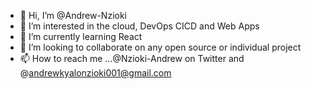- 👋 Hi, I’m @Andrew-Nzioki
- 👀 I’m interested in the cloud, DevOps CICD and Web Apps
- 🌱 I’m currently learning React
- 💞️ I’m looking to collaborate on any open source or individual project
- 📫 How to reach me ...@Nzioki-Andrew on Twitter and @andrewkyalonzioki001@gmail.com

<!---
Andrew-Nzioki/Andrew-Nzioki is a ✨ special ✨ repository because its `README.md` (this file) appears on your GitHub profile.
You can click the Preview link to take a look at your changes.
--->
